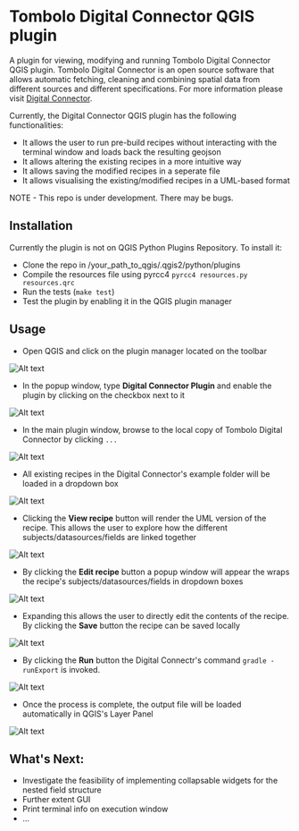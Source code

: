 # Tombolo Digital Connector QGIS plugin
A plugin for viewing, modifying and running Tombolo Digital Connector QGIS plugin. Tombolo Digital Connector is an open source software that allows automatic fetching, cleaning and combining spatial data from different sources and different specifications. For more information please visit [Digital Connector](https://github.com/FutureCitiesCatapult/TomboloDigitalConnector). 

Currently, the Digital Connector QGIS plugin has the following functionalities:
* It allows the user to run pre-build recipes without interacting with the terminal window and loads back the resulting geojson
* It allows altering the existing recipes in a more intuitive way
* It allows saving the modified recipes in a seperate file
* It allows visualising the existing/modified recipes in a UML-based format

NOTE - This repo is under development. There may be bugs.

## Installation
Currently the plugin is not on QGIS Python Plugins Repository. To install it:
* Clone the repo in /your_path_to_qgis/.qgis2/python/plugins
* Compile the resources file using pyrcc4
```pyrcc4 resources.py resources.qrc ```
* Run the tests (``make test``)
* Test the plugin by enabling it in the QGIS plugin manager

## Usage
* Open QGIS and click on the plugin manager located on the toolbar

![Alt text](/img/1.png)

* In the popup window, type **Digital Connector Plugin** and enable the plugin by clicking on the checkbox next to it

![Alt text](/img/2.png)

* In the main plugin window, browse to the local copy of Tombolo Digital Connector by clicking ``...``

![Alt text](/img/3.png)

* All existing recipes in the Digital Connector's example folder will be loaded in a dropdown box

![Alt text](/img/5.png)

* Clicking the **View recipe** button will render the UML version of the recipe. This allows the user to explore how the different subjects/datasources/fields are linked together

![Alt text](/img/7.png)

* By clicking the **Edit recipe** button a popup window will appear the wraps the recipe's subjects/datasources/fields in dropdown boxes 

![Alt text](/img/8.png)

* Expanding this allows the user to directly edit the contents of the recipe. By clicking the **Save** button the recipe can be saved locally

![Alt text](/img/9.png)

* By clicking the **Run** button the Digital Connectr's command ``gradle -runExport`` is invoked.  

![Alt text](/img/5.png)

* Once the process is complete, the output file will be loaded automatically in QGIS's Layer Panel  

![Alt text](/img/11.png)

## What's Next:

  * Investigate the feasibility of implementing collapsable widgets for the nested field structure
  * Further extent GUI
  * Print terminal info on execution window
  * ...

